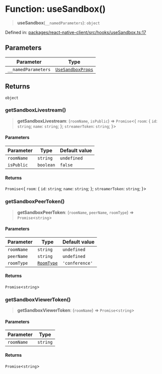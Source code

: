 # Function: useSandbox()

> **useSandbox**(`__namedParameters`): `object`

Defined in: [packages/react-native-client/src/hooks/useSandbox.ts:17](https://github.com/fishjam-cloud/mobile-client-sdk/blob/76d05a6e62b137b02043a8a00ca762ff218a64b5/packages/react-native-client/src/hooks/useSandbox.ts#L17)

## Parameters

| Parameter | Type |
| ------ | ------ |
| `__namedParameters` | [`UseSandboxProps`](../type-aliases/UseSandboxProps.md) |

## Returns

`object`

### getSandboxLivestream()

> **getSandboxLivestream**: (`roomName`, `isPublic`) => `Promise`\<\{ `room`: \{ `id`: `string`; `name`: `string`; \}; `streamerToken`: `string`; \}\>

#### Parameters

| Parameter | Type | Default value |
| ------ | ------ | ------ |
| `roomName` | `string` | `undefined` |
| `isPublic` | `boolean` | `false` |

#### Returns

`Promise`\<\{ `room`: \{ `id`: `string`; `name`: `string`; \}; `streamerToken`: `string`; \}\>

### getSandboxPeerToken()

> **getSandboxPeerToken**: (`roomName`, `peerName`, `roomType`) => `Promise`\<`string`\>

#### Parameters

| Parameter | Type | Default value |
| ------ | ------ | ------ |
| `roomName` | `string` | `undefined` |
| `peerName` | `string` | `undefined` |
| `roomType` | [`RoomType`](../type-aliases/RoomType.md) | `'conference'` |

#### Returns

`Promise`\<`string`\>

### getSandboxViewerToken()

> **getSandboxViewerToken**: (`roomName`) => `Promise`\<`string`\>

#### Parameters

| Parameter | Type |
| ------ | ------ |
| `roomName` | `string` |

#### Returns

`Promise`\<`string`\>
